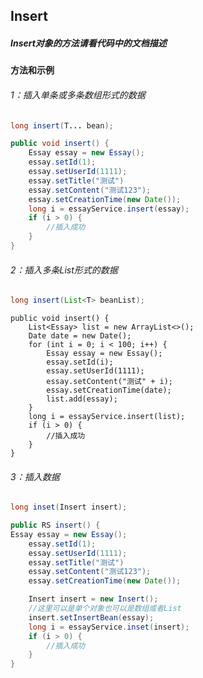 ## Insert
##### Insert对象的方法请看代码中的文档描述
#### 方法和示例
###### 1：插入单条或多条数组形式的数据
```java
long insert(T... bean);
```
```java
public void insert() {
	Essay essay = new Essay();
	essay.setId(1);
	essay.setUserId(1111);
	essay.setTitle("测试")
	essay.setContent("测试123");
	essay.setCreationTime(new Date());
	long i = essayService.insert(essay);
	if (i > 0) {
		//插入成功
	}
}
```
###### 2：插入多条List形式的数据
```java
long insert(List<T> beanList);
```
```jav
public void insert() {
	List<Essay> list = new ArrayList<>();
	Date date = new Date();
	for (int i = 0; i < 100; i++) {
		Essay essay = new Essay();
		essay.setId(i);
		essay.setUserId(1111);
		essay.setContent("测试" + i);
		essay.setCreationTime(date);
		list.add(essay);
	}
	long i = essayService.insert(list);
	if (i > 0) {
		//插入成功
	}
}
```
###### 3：插入数据
```java
long inset(Insert insert);
```
```java
public RS insert() {
Essay essay = new Essay();
	essay.setId(1);
	essay.setUserId(1111);
	essay.setTitle("测试")
	essay.setContent("测试123");
	essay.setCreationTime(new Date());

	Insert insert = new Insert();
	//这里可以是单个对象也可以是数组或者List
	insert.setInsertBean(essay);
	long i = essayService.inset(insert);
	if (i > 0) {
		//插入成功
	}
}
```
